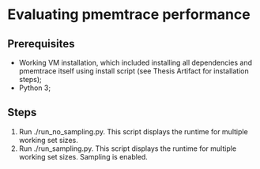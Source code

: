 # Evaluating pmemtrace performance

## Prerequisites
- Working VM installation, which included installing all dependencies and pmemtrace itself using install script (see Thesis Artifact for installation steps);
- Python 3;

## Steps
1. Run ./run_no_sampling.py. This script displays the runtime for multiple working set sizes.
2. Run ./run_sampling.py. This script displays the runtime for multiple working set sizes. Sampling is enabled.
